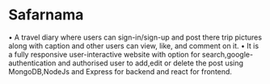 # Safarnama
• A travel diary where users can sign-in/sign-up and post there trip pictures along with caption and other users
can view, like, and comment on it.
• It is a fully responsive user-interactive website with option for search,google-authentication and authorised user to
add,edit or delete the post using MongoDB,NodeJs and Express for backend and react for frontend.

